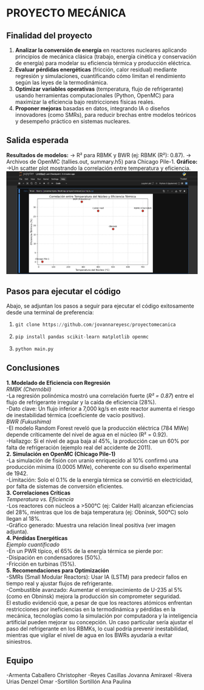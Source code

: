 # PROYECTO MECÁNICA
## Finalidad del proyecto
 
1. **Analizar la conversión de energía** en reactores nucleares aplicando principios de mecánica clásica (trabajo, energía cinética y conservación de energía) para modelar su eficiencia térmica y producción eléctrica.  
2. **Evaluar pérdidas energéticas** (fricción, calor residual) mediante regresión y simulaciones, cuantificando cómo limitan el rendimiento según las leyes de la termodinámica.  
3. **Optimizar variables operativas** (temperatura, flujo de refrigerante) usando herramientas computacionales (Python, OpenMC) para maximizar la eficiencia bajo restricciones físicas reales.  
4. **Proponer mejoras** basadas en datos, integrando IA o diseños innovadores (como SMRs), para reducir brechas entre modelos teóricos y desempeño práctico en sistemas nucleares.  

## Salida esperada

**Resultados de modelos:**
-> R² para RBMK y BWR (ej: RBMK (R²): 0.87).
-> Archivos de OpenMC (tallies.out, summary.h5) para Chicago Pile-1.
**Gráfico:**
->Un scatter plot mostrando la correlación entre temperatura y eficiencia.
![scatterplot](scatterplot.png)

## Pasos para ejecutar el código
Abajo, se adjuntan los pasos a seguir para ejecutar el código exitosamente desde una terminal de preferencia:

1.
   ```python
   git clone https://github.com/jovannareyesc/proyectomecanica
   ```
2. 
   ```python
   pip install pandas scikit-learn matplotlib openmc
   ```
3. 
   ```python
   python main.py
   ```

## Conclusiones
**1. Modelado de Eficiencia con Regresión**  
 *RMBK (Chernóbil)*  
-La regresión polinómica mostró una correlación fuerte (*R² = 0.87*) entre el flujo de refrigerante irregular y la caída de eficiencia (28%).  
-Dato clave: Un flujo inferior a 7,000 kg/s en este reactor aumenta el riesgo de inestabilidad térmica (coeficiente de vacío positivo).  
*BWR (Fukushima)*  
  -El modelo Random Forest reveló que la producción eléctrica (784 MWe) depende críticamente del nivel de agua en el núcleo (R² = 0.92).  
-Hallazgo: Si el nivel de agua baja al 45%, la producción cae un 60% por falta de refrigeración (ejemplo real del accidente de 2011).  
**2. Simulación en OpenMC (Chicago Pile-1)**  
  -La simulación de fisión con uranio enriquecido al 10% confirmó una producción mínima (0.0005 MWe), coherente con su diseño experimental de 1942.  
-Limitación: Solo el 0.1% de la energía térmica se convirtió en electricidad, por falta de sistemas de conversión eficientes.  
**3. Correlaciones Críticas**  
*Temperatura vs. Eficiencia*  
  -Los reactores con núcleos a >500°C (ej: Calder Hall) alcanzan eficiencias del 28%, mientras que los de baja temperatura (ej: Obninsk, 500°C) solo llegan al 18%.  
-Gráfico generado: Muestra una relación lineal positiva (ver imagen adjunta).  
**4. Pérdidas Energéticas**  
*Ejemplo cuantificado*  
-En un PWR típico, el 65% de la energía térmica se pierde por:  
-Disipación en condensadores (50%).  
-Fricción en turbinas (15%).  
**5. Recomendaciones para Optimización**  
-SMRs (Small Modular Reactors): Usar IA (LSTM) para predecir fallos en tiempo real y ajustar flujos de refrigerante.  
-Combustible avanzado: Aumentar el enriquecimiento de U-235 al 5% (como en Obninsk) mejora la producción sin comprometer seguridad.  
El estudio evidenció que, a pesar de que los reactores atómicos enfrentan restricciones por ineficiencias en la termodinámica y pérdidas en la mecánica, tecnologías como la simulación por computadora y la inteligencia artificial pueden mejorar su concepción.  Un caso particular sería ajustar el paso del refrigerante en los RBMKs, lo cual podría prevenir inestabilidad, mientras que vigilar el nivel de agua en los BWRs ayudaría a evitar siniestros.  
## Equipo
-Armenta Caballero Christopher
-Reyes Casillas Jovanna Amiraxel
-Rivera Urias Denzel Omar
-Sortillón Sortillón Ana Paulina
